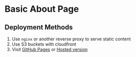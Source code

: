 # Basic About Page
## Deployment Methods
1. Use `nginx` or another reverse proxy to serve static content
2. Use S3 buckets with cloudfront
3. Visit [GitHub Pages](https://hikariatama.github.io/ton-website/) or [Hosted version](https://iam.hikariatama.ru)
